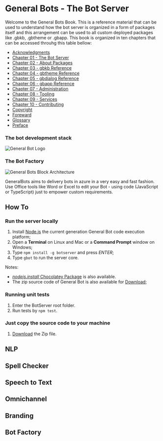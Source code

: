 # General Bots - The Bot Server

Welcome to the General Bots Book. This is a reference material that can be used
to understand how the bot server is organized in a form of packages itself and 
this arrangement can be used to all custom deployed packages like .gbkb, .gbtheme
or .gbapp.
This book is organized in ten chapters that can be accessed throuhg this table bellow:

* [Acknowledgments](acknowledgments.md)
* [Chapter 01 - The Bot Server ](chapter-01-index.md)
* [Chapter 02 - About Packages](chapter-02-about-packages.md)
* [Chapter 03 - gbkb Reference](chapter-03-gbkb-reference.md)
* [Chapter 04 - gbtheme Reference](chapter-04-gbtheme-reference.md)
* [Chapter 05 - gbdialog Reference](chapter-05-gbdialog-reference.md)
* [Chapter 06 - gbapp Reference](chapter-06-gbappreference.md)
* [Chapter 07 - Administration](chapter-07-administration.md)
* [Chapter 08 - Tooling](chapter-08-tooling.md)
* [Chapter 09 - Services](chapter-09-services.md)
* [Chapter 10 - Contributing](chapter-10-contributing.md)
* [Copyright](copyright.md)
* [Foreward](foreward.md)
* [Glossary](glossary.md)
* [Preface](preface.md)

### The bot development stack

![General Bot Logo](https://raw.githubusercontent.com/pragmatismo-io/BotServer/master/docs/images/general-bots-stack.png)

### The Bot Factory

![General Bots Block Architecture](https://raw.githubusercontent.com/pragmatismo-io/BotServer/master/docs/images/general-bots-block-architecture.png)

GeneralBots aims to delivery bots in azure in a very easy and fast fashion. Use Office tools like Word or Excel to edit your Bot - using code (JavaScript or TypeScript) just to empower custom requirements.

## How To

### Run the server locally

1. Install [Node.js](https://www.npmjs.com/get-npm) the current generation General Bot code execution platform;
2. Open a **Terminal** on Linux and Mac or a **Command Prompt** window on Windows;
3. Type `npm install -g botserver` and press *ENTER*;
4. Type `gbot` to run the server core.

Notes:

* [*nodejs.install* Chocolatey Package](https://chocolatey.org/packages/nodejs.install) is also available.
* The zip source code of General Bot is also available for [Download](https://codeload.github.com/pragmatismo-io/BotServer/zip/master);

### Running unit tests

1. Enter the BotServer root folder.
2. Run tests by `npm test`.

### Just copy the source code to your machine

1. [Download](https://codeload.github.com/pragmatismo-io/BotServer/zip/master) the Zip file.

## NLP

## Spell Checker

## Speech to Text

## Omnichannel

## Branding

## Bot Factory
